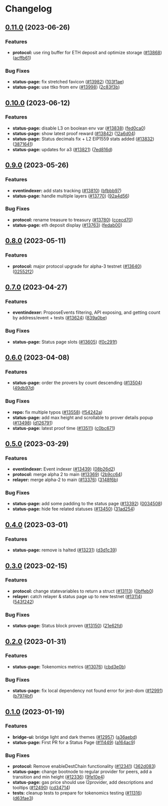 # Changelog

## [0.11.0](https://github.com/wyzth_zkevmxyz/wyzth_zkevm-mono/compare/status-page-v0.10.0...status-page-v0.11.0) (2023-06-26)


### Features

* **protocol:** use ring buffer for ETH deposit and optimize storage ([#13868](https://github.com/wyzth_zkevmxyz/wyzth_zkevm-mono/issues/13868)) ([acffb61](https://github.com/wyzth_zkevmxyz/wyzth_zkevm-mono/commit/acffb61b13b44fd4792e8f4a31498d788ca38961))


### Bug Fixes

* **status-page:** fix stretched favicon ([#13982](https://github.com/wyzth_zkevmxyz/wyzth_zkevm-mono/issues/13982)) ([103f1ae](https://github.com/wyzth_zkevmxyz/wyzth_zkevm-mono/commit/103f1aea772c5eb5e9a293f2ba661d0c4eb96156))
* **status-page:** use ttko from env ([#13998](https://github.com/wyzth_zkevmxyz/wyzth_zkevm-mono/issues/13998)) ([2c83f3b](https://github.com/wyzth_zkevmxyz/wyzth_zkevm-mono/commit/2c83f3b8faad27315ec25d6150327631320b0798))

## [0.10.0](https://github.com/wyzth_zkevmxyz/wyzth_zkevm-mono/compare/status-page-v0.9.0...status-page-v0.10.0) (2023-06-12)


### Features

* **status-page:** disable L3 on boolean env var ([#13838](https://github.com/wyzth_zkevmxyz/wyzth_zkevm-mono/issues/13838)) ([fed0ca0](https://github.com/wyzth_zkevmxyz/wyzth_zkevm-mono/commit/fed0ca0e9a9176c3feaae38b426df45e09d9af3a))
* **status-page:** show latest proof reward ([#13842](https://github.com/wyzth_zkevmxyz/wyzth_zkevm-mono/issues/13842)) ([12a6d04](https://github.com/wyzth_zkevmxyz/wyzth_zkevm-mono/commit/12a6d04541404f8d4258e39c442102cf526c73eb))
* **status-page:** Status decimals fix + L2 EIP1559 stats added ([#13832](https://github.com/wyzth_zkevmxyz/wyzth_zkevm-mono/issues/13832)) ([3871641](https://github.com/wyzth_zkevmxyz/wyzth_zkevm-mono/commit/38716418801e2d0f84181c891dbfb1bfa3a4f9f0))
* **status-page:** updates for a3 ([#13821](https://github.com/wyzth_zkevmxyz/wyzth_zkevm-mono/issues/13821)) ([7ed816d](https://github.com/wyzth_zkevmxyz/wyzth_zkevm-mono/commit/7ed816d8db7ac75468faa235c09f147db5009034))

## [0.9.0](https://github.com/wyzth_zkevmxyz/wyzth_zkevm-mono/compare/status-page-v0.8.0...status-page-v0.9.0) (2023-05-26)


### Features

* **eventindexer:** add stats tracking ([#13810](https://github.com/wyzth_zkevmxyz/wyzth_zkevm-mono/issues/13810)) ([bfbbb97](https://github.com/wyzth_zkevmxyz/wyzth_zkevm-mono/commit/bfbbb97fcb67dc33749f0f08f84b8bd54eae9aeb))
* **status-page:** handle multiple layers ([#13770](https://github.com/wyzth_zkevmxyz/wyzth_zkevm-mono/issues/13770)) ([92a4d56](https://github.com/wyzth_zkevmxyz/wyzth_zkevm-mono/commit/92a4d56c7f3b42151b913b053e6717fca3adc347))


### Bug Fixes

* **protocol:** rename treasure to treasury ([#13780](https://github.com/wyzth_zkevmxyz/wyzth_zkevm-mono/issues/13780)) ([ccecd70](https://github.com/wyzth_zkevmxyz/wyzth_zkevm-mono/commit/ccecd708276bce3eca84b92c7c48c95b2156dd18))
* **status-page:** eth deposit display ([#13763](https://github.com/wyzth_zkevmxyz/wyzth_zkevm-mono/issues/13763)) ([fedab00](https://github.com/wyzth_zkevmxyz/wyzth_zkevm-mono/commit/fedab00148c332a5538265100b103dab9fff98e5))

## [0.8.0](https://github.com/wyzth_zkevmxyz/wyzth_zkevm-mono/compare/status-page-v0.7.0...status-page-v0.8.0) (2023-05-11)


### Features

* **protocol:** major protocol upgrade for alpha-3 testnet ([#13640](https://github.com/wyzth_zkevmxyz/wyzth_zkevm-mono/issues/13640)) ([02552f2](https://github.com/wyzth_zkevmxyz/wyzth_zkevm-mono/commit/02552f2aa001893d326062ce627004c61b46cd26))

## [0.7.0](https://github.com/wyzth_zkevmxyz/wyzth_zkevm-mono/compare/status-page-v0.6.0...status-page-v0.7.0) (2023-04-27)


### Features

* **eventindexer:** ProposeEvents filtering, API exposing, and getting count by address/event + tests ([#13624](https://github.com/wyzth_zkevmxyz/wyzth_zkevm-mono/issues/13624)) ([839a0be](https://github.com/wyzth_zkevmxyz/wyzth_zkevm-mono/commit/839a0bef7c64dd2b1e2ecc5194cf9a1e29f9a0cd))


### Bug Fixes

* **status-page:** Status page slots ([#13605](https://github.com/wyzth_zkevmxyz/wyzth_zkevm-mono/issues/13605)) ([f0c291f](https://github.com/wyzth_zkevmxyz/wyzth_zkevm-mono/commit/f0c291f671cfe5b81b2f567ee7701a73edb79095))

## [0.6.0](https://github.com/wyzth_zkevmxyz/wyzth_zkevm-mono/compare/status-page-v0.5.0...status-page-v0.6.0) (2023-04-08)


### Features

* **status-page:** order the provers by count descending ([#13504](https://github.com/wyzth_zkevmxyz/wyzth_zkevm-mono/issues/13504)) ([49db97d](https://github.com/wyzth_zkevmxyz/wyzth_zkevm-mono/commit/49db97d75019d71beb8466c646934bfabba5b13d))


### Bug Fixes

* **repo:** fix multiple typos ([#13558](https://github.com/wyzth_zkevmxyz/wyzth_zkevm-mono/issues/13558)) ([f54242a](https://github.com/wyzth_zkevmxyz/wyzth_zkevm-mono/commit/f54242aa95e5c5563f8f0a7f9af0a1eab20ab67b))
* **status-page:** add max height and scrollable to prover details popup ([#13498](https://github.com/wyzth_zkevmxyz/wyzth_zkevm-mono/issues/13498)) ([d126791](https://github.com/wyzth_zkevmxyz/wyzth_zkevm-mono/commit/d126791775bbaa59a107975077b9d32811bd09ea))
* **status-page:** latest proof time ([#13511](https://github.com/wyzth_zkevmxyz/wyzth_zkevm-mono/issues/13511)) ([c0bc671](https://github.com/wyzth_zkevmxyz/wyzth_zkevm-mono/commit/c0bc671572a13b48d33ea567fc884a72e51f2be0))

## [0.5.0](https://github.com/wyzth_zkevmxyz/wyzth_zkevm-mono/compare/status-page-v0.4.0...status-page-v0.5.0) (2023-03-29)


### Features

* **eventindexer:** Event indexer ([#13439](https://github.com/wyzth_zkevmxyz/wyzth_zkevm-mono/issues/13439)) ([08b26d2](https://github.com/wyzth_zkevmxyz/wyzth_zkevm-mono/commit/08b26d21577ed8ecd14beed5a600108fe7a0f765))
* **protocol:** merge alpha 2 to main ([#13369](https://github.com/wyzth_zkevmxyz/wyzth_zkevm-mono/issues/13369)) ([2b9cc64](https://github.com/wyzth_zkevmxyz/wyzth_zkevm-mono/commit/2b9cc6466509372f35109b48c00948d2234b0d59))
* **relayer:** merge alpha-2 to main ([#13376](https://github.com/wyzth_zkevmxyz/wyzth_zkevm-mono/issues/13376)) ([3148f6b](https://github.com/wyzth_zkevmxyz/wyzth_zkevm-mono/commit/3148f6ba955e1b3918289332d2ee30f139edea8b))


### Bug Fixes

* **status-page:** add some padding to the status page ([#13392](https://github.com/wyzth_zkevmxyz/wyzth_zkevm-mono/issues/13392)) ([0034508](https://github.com/wyzth_zkevmxyz/wyzth_zkevm-mono/commit/0034508027be35595f4e9aafc23fee308604b25e))
* **status-page:** hide fee related statuses ([#13450](https://github.com/wyzth_zkevmxyz/wyzth_zkevm-mono/issues/13450)) ([31ad254](https://github.com/wyzth_zkevmxyz/wyzth_zkevm-mono/commit/31ad2548387c712d77b0dcbb35b53222546d7417))

## [0.4.0](https://github.com/wyzth_zkevmxyz/wyzth_zkevm-mono/compare/status-page-v0.3.0...status-page-v0.4.0) (2023-03-01)


### Features

* **status-page:** remove is halted ([#13231](https://github.com/wyzth_zkevmxyz/wyzth_zkevm-mono/issues/13231)) ([d3d1c39](https://github.com/wyzth_zkevmxyz/wyzth_zkevm-mono/commit/d3d1c3952a2f459363e40e9052ea76422845c81e))

## [0.3.0](https://github.com/wyzth_zkevmxyz/wyzth_zkevm-mono/compare/status-page-v0.2.0...status-page-v0.3.0) (2023-02-15)


### Features

* **protocol:** change statevariables to return a struct ([#13113](https://github.com/wyzth_zkevmxyz/wyzth_zkevm-mono/issues/13113)) ([0bffeb0](https://github.com/wyzth_zkevmxyz/wyzth_zkevm-mono/commit/0bffeb0f3d17938bf2146772962719ae21ce22fa))
* **relayer:** catch relayer & status page up to new testnet ([#13114](https://github.com/wyzth_zkevmxyz/wyzth_zkevm-mono/issues/13114)) ([543f242](https://github.com/wyzth_zkevmxyz/wyzth_zkevm-mono/commit/543f242bfbf18b155f3476c2d172e79d3041ffc9))


### Bug Fixes

* **status-page:** Status block proven ([#13150](https://github.com/wyzth_zkevmxyz/wyzth_zkevm-mono/issues/13150)) ([21e62fd](https://github.com/wyzth_zkevmxyz/wyzth_zkevm-mono/commit/21e62fd87bd2020dcc519b68bd19848424d4e902))

## [0.2.0](https://github.com/wyzth_zkevmxyz/wyzth_zkevm-mono/compare/status-page-v0.1.0...status-page-v0.2.0) (2023-01-31)


### Features

* **status-page:** Tokenomics metrics ([#13076](https://github.com/wyzth_zkevmxyz/wyzth_zkevm-mono/issues/13076)) ([cbd3e0b](https://github.com/wyzth_zkevmxyz/wyzth_zkevm-mono/commit/cbd3e0b850a4611b308daf949a2ee65c24ff01ec))


### Bug Fixes

* **status-page:** fix local dependency not found error for jest-dom ([#12991](https://github.com/wyzth_zkevmxyz/wyzth_zkevm-mono/issues/12991)) ([b7974bf](https://github.com/wyzth_zkevmxyz/wyzth_zkevm-mono/commit/b7974bf0c8a80aa200313ec27ab44857e22142ee))

## [0.1.0](https://github.com/wyzth_zkevmxyz/wyzth_zkevm-mono/compare/status-page-v0.0.1...status-page-v0.1.0) (2023-01-19)


### Features

* **bridge-ui:** bridge light and dark themes ([#12957](https://github.com/wyzth_zkevmxyz/wyzth_zkevm-mono/issues/12957)) ([a36aebd](https://github.com/wyzth_zkevmxyz/wyzth_zkevm-mono/commit/a36aebd8baa2517e970564fcd0a2d0e5d0ea42a8))
* **status-page:** First PR for a Status Page ([#11449](https://github.com/wyzth_zkevmxyz/wyzth_zkevm-mono/issues/11449)) ([a164ac9](https://github.com/wyzth_zkevmxyz/wyzth_zkevm-mono/commit/a164ac935c2e05bfc8f9fa753f14692bcc457860))


### Bug Fixes

* **protocol:** Remove enableDestChain functionality ([#12341](https://github.com/wyzth_zkevmxyz/wyzth_zkevm-mono/issues/12341)) ([362d083](https://github.com/wyzth_zkevmxyz/wyzth_zkevm-mono/commit/362d083497cc74b3bcd05a406beeff2101a422ef))
* **status-page:** change bootnode to regular provider for peers, add a transition and min height ([#12336](https://github.com/wyzth_zkevmxyz/wyzth_zkevm-mono/issues/12336)) ([9fe10e4](https://github.com/wyzth_zkevmxyz/wyzth_zkevm-mono/commit/9fe10e44619452d6cfc39127586a7fe7404aca85))
* **status-page:** gas price should use l2provider, add descriptions and tooltips ([#12490](https://github.com/wyzth_zkevmxyz/wyzth_zkevm-mono/issues/12490)) ([cd34714](https://github.com/wyzth_zkevmxyz/wyzth_zkevm-mono/commit/cd34714ad29e03d08f673adb6dd61bb88436de50))
* **tests:** cleanup tests to prepare for tokenomics testing ([#11316](https://github.com/wyzth_zkevmxyz/wyzth_zkevm-mono/issues/11316)) ([d63fae3](https://github.com/wyzth_zkevmxyz/wyzth_zkevm-mono/commit/d63fae30f1e3415d6f377adeab90c062fed5ad42))
